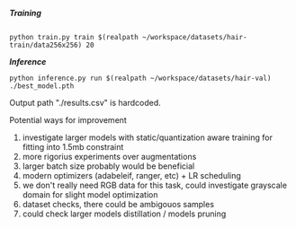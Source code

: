 
***Training***

```

python train.py train $(realpath ~/workspace/datasets/hair-train/data256x256) 20
```

***Inference***

```
python inference.py run $(realpath ~/workspace/datasets/hair-val) ./best_model.pth
```

Output path "./results.csv" is hardcoded.


Potential ways for improvement

1) investigate larger models with static/quantization aware training for fitting into 1.5mb constraint
2) more rigorius experiments over augmentations
3) larger batch size probably would be beneficial
4) modern optimizers (adabeleif, ranger, etc) + LR scheduling
5) we don't really need RGB data for this task, could investigate grayscale domain for slight model optimization
6) dataset checks, there could be ambigouos samples
7) could check larger models distillation / models pruning
